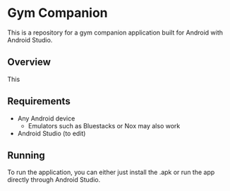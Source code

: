 # Gym Companion
This is a repository for a gym companion application built for Android with Android Studio.

## Overview
This

## Requirements
- Any Android device
  - Emulators such as Bluestacks or Nox may also work
- Android Studio (to edit)

## Running
To run the application, you can either just install the .apk or run the app directly through Android Studio.
